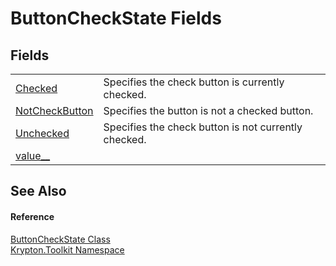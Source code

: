 # ButtonCheckState Fields




## Fields
<table>
<tr>
<td><a href="d243dbe7-d9a3-d038-8608-18ddfbb2bce2.md">Checked</a></td>
<td>Specifies the check button is currently checked.</td></tr>
<tr>
<td><a href="5aaa401a-9d01-0508-e73e-3debf0aa8468.md">NotCheckButton</a></td>
<td>Specifies the button is not a checked button.</td></tr>
<tr>
<td><a href="3f1269b8-0bd2-41c3-0a79-323ac9f91292.md">Unchecked</a></td>
<td>Specifies the check button is not currently checked.</td></tr>
<tr>
<td><a href="17f5a1bf-134b-6a49-da1d-3ed1dd49bb6f.md">value__</a></td>
<td> </td></tr>
</table>

## See Also


#### Reference
<a href="27dedbcf-430c-4aef-c6be-ac0a908f3575.md">ButtonCheckState Class</a>  
<a href="79d2eac2-21f4-54ff-7552-b20c33c30600.md">Krypton.Toolkit Namespace</a>  
